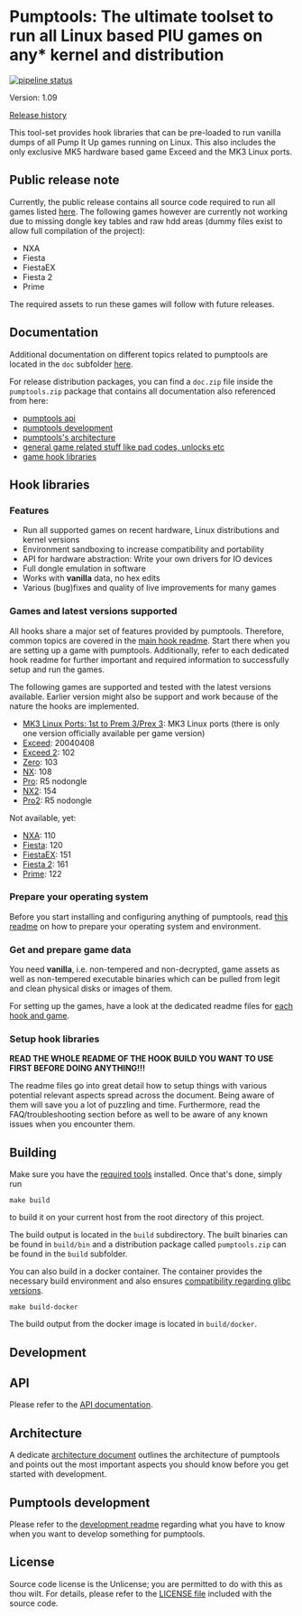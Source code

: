 # Pumptools: The ultimate toolset to run all Linux based PIU games on any* kernel and distribution
[![pipeline status](https://dev.s-ul.eu/hackitup/pumptools/badges/master/pipeline.svg)](https://dev.s-ul.eu/hackitup/pumptools/commits/master)

Version: 1.09

[Release history](CHANGELOG.md)

This tool-set provides hook libraries that can be pre-loaded to run vanilla dumps of all Pump It Up games running on
Linux. This also includes the only exclusive MK5 hardware based game Exceed and the MK3 Linux ports.

## Public release note
Currently, the public release contains all source code required to run all games listed
[here](#games-and-latest-versions-supported). The following games however are currently not working due to missing
dongle key tables and raw hdd areas (dummy files exist to allow full compilation of the project):
* NXA
* Fiesta
* FiestaEX
* Fiesta 2
* Prime

The required assets to run these games will follow with future releases.

## Documentation
Additional documentation on different topics related to pumptools are located in the `doc` subfolder
[here](doc/README.md).

For release distribution packages, you can find a `doc.zip` file inside the `pumptools.zip` package that contains all
documentation also referenced from here:
* [pumptools api](doc/api/api.md)
* [pumptools development](doc/development/development.md)
* [pumptools's architecture](doc/development/architecture.md)
* [general game related stuff like pad codes, unlocks etc](doc/game/game.md)
* [game hook libraries](doc/hook/hook.md)

## Hook libraries
### Features
* Run all supported games on recent hardware, Linux distributions and kernel versions
* Environment sandboxing to increase compatibility and portability
* API for hardware abstraction: Write your own drivers for IO devices
* Full dongle emulation in software
* Works with **vanilla** data, no hex edits
* Various (bug)fixes and quality of live improvements for many games

### Games and latest versions supported
All hooks share a major set of features provided by pumptools. Therefore, common topics are covered in the
[main hook readme](doc/hook/hook.md). Start there when you are setting up a game with pumptools. Additionally, refer to
each dedicated hook readme for further important and required information to successfully setup and run the games.

The following games are supported and tested with the latest versions available. Earlier version might also be support
and work because of the nature the hooks are implemented.

* [MK3 Linux Ports: 1st to Prem 3/Prex 3](doc/hook/mk3hook.md): MK3 Linux ports (there is only one version officially
available per game version)
* [Exceed](doc/hook/exchook.md): 20040408
* [Exceed 2](doc/hook/x2hook.md): 102
* [Zero](doc/hook/zerohook.md): 103
* [NX](doc/hook/nxhook.md): 108
* [Pro](doc/hook/prohook.md): R5 nodongle
* [NX2](doc/hook/nx2hook.md): 154
* [Pro2](doc/hook/pro2hook.md): R5 nodongle

Not available, yet:
* [NXA](doc/hook/nxahook.md): 110
* [Fiesta](doc/hook/fsthook.md): 120
* [FiestaEX](doc/hook/fexhook.md): 151
* [Fiesta 2](doc/hook/f2hook.md): 161
* [Prime](doc/hook/prihook.md): 122

### Prepare your operating system
Before you start installing and configuring anything of pumptools, read [this readme](doc/hook/os.md) on how to prepare
your operating system and environment.

### Get and prepare game data
You need **vanilla**, i.e. non-tempered and non-decrypted, game assets as well as non-tempered executable binaries
which can be pulled from legit and clean physical disks or images of them.

For setting up the games, have a look at the dedicated readme files for
[each hook and game](#games-and-latest-versions-supported).

### Setup hook libraries
**READ THE WHOLE README OF THE HOOK BUILD YOU WANT TO USE FIRST BEFORE DOING ANYTHING!!!**

The readme files go into great detail how to setup things with various potential relevant aspects spread across the
document. Being aware of them will save you a lot of puzzling and time. Furthermore, read the FAQ/troubleshooting
section before as well to be aware of any known issues when you encounter them.

## Building
Make sure you have the [required tools](doc/development.md) installed. Once that's done, simply run
```shell script
make build
```

to build it on your current host from the root directory of this project.

The build output is located in the `build` subdirectory. The built binaries can be found in `build/bin` and a
distribution package called `pumptools.zip` can be found in the `build` subfolder.

You can also build in a docker container. The container provides the necessary build environment and also ensures 
[compatibility regarding glibc versions](doc/development/development.md#compatibility-issues-with-newer-glibc-versions).
```shell script
make build-docker
```

The build output from the docker image is located in `build/docker`.

## Development
## API
Please refer to the [API documentation](doc/api/api.md).

## Architecture
A dedicate [architecture document](doc/architecture.md) outlines the architecture of pumptools and points out the most
important aspects you should know before you get started with development.

## Pumptools development
Please refer to the [development readme](doc/development.md) regarding what you have to know when you want to develop
something for pumptools.

## License
Source code license is the Unlicense; you are permitted to do with this as thou wilt. For details, please refer to the
[LICENSE file](LICENSE) included with the source code.